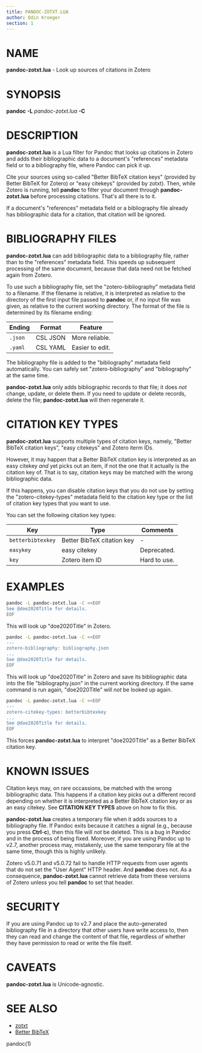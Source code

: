 ```yaml
---
title: PANDOC-ZOTXT.LUA
author: Odin Kroeger
section: 1
---
```


NAME
====

**pandoc-zotxt.lua** - Look up sources of citations in Zotero


SYNOPSIS
========

**pandoc** **-L** *pandoc-zotxt.lua* **-C**


DESCRIPTION
===========

**pandoc-zotxt.lua** is a Lua filter for Pandoc that looks up citations in
Zotero and adds their bibliographic data to a document's "references" metadata
field or to a bibliography file, where Pandoc can pick it up.

Cite your sources using so-called "Better BibTeX citation keys" (provided
by Better BibTeX for Zotero) or "easy citekeys" (provided by zotxt). Then,
while Zotero is running, tell **pandoc** to filter your document through
**pandoc-zotxt.lua** before processing citations. That's all there is to it.

If a document's "references" metadata field or a bibliography file already
has bibliographic data for a citation, that citation will be ignored.


BIBLIOGRAPHY FILES
==================

**pandoc-zotxt.lua** can add bibliographic data to a bibliography file, rather
than to the "references" metadata field. This speeds up subsequent processing
of the same document, because that data need not be fetched again from Zotero.

To use such a bibliography file, set the "zotero-bibliography" metadata field
to a filename. If the filename is relative, it is interpreted as relative to
the directory of the first input file passed to **pandoc** or, if no input
file was given, as relative to the current working directory. The format of
the file is determined by its filename ending:

**Ending** | **Format** | **Feature**
---------- | ---------- | ----------------
`.json`    | CSL JSON   | More reliable.
`.yaml`    | CSL YAML   | Easier to edit.

The bibliography file is added to the "bibliography" metadata field
automatically. You can safely set "zotero-bibliography" and "bibliography"
at the same time.

**pandoc-zotxt.lua** only adds bibliographic records to that file; it does
*not* change, update, or delete them. If you need to update or delete records,
delete the file; **pandoc-zotxt.lua** will then regenerate it.


CITATION KEY TYPES
==================

**pandoc-zotxt.lua** supports multiple types of citation keys, namely,
"Better BibTeX citation keys", "easy citekeys" and Zotero iterm IDs.

However, it may happen that a Better BibTeX citation key is interpreted
as an easy citekey *and* yet picks out an item, if not the one that it
actually is the citation key of. That is to say, citation keys may be
matched with the wrong bibliographic data.

If this happens, you can disable citation keys that you do not use by setting
the "zotero-citekey-types" metadata field to the citation key type or the
list of citation key types that you want to use.

You can set the following citation key types:

**Key**           | **Type**                   | **Comments**
----------------- | -------------------------- | -----------------------
`betterbibtexkey` | Better BibTeX citation key | -
`easykey`         | easy citekey               | Deprecated.
`key`             | Zotero item ID             | Hard to use.


EXAMPLES
========

```sh
pandoc -L pandoc-zotxt.lua -C <<EOF
See @doe2020Title for details.
EOF
```

This will look up "doe2020Title" in Zotero.

```sh
pandoc -L pandoc-zotxt.lua -C <<EOF
---
zotero-bibliography: bibliography.json
...
See @doe2020Title for details.
EOF
```

This will look up "doe2020Title" in Zotero and save its bibliographic data
into the file "bibliography.json" in the current working directory. If the
same command is run again, "doe2020Title" will *not* be looked up again.

```sh
pandoc -L pandoc-zotxt.lua -C <<EOF
---
zotero-citekey-types: betterbibtexkey
...
See @doe2020Title for details.
EOF
```

This forces **pandoc-zotxt.lua** to interpret "doe2020Title" as a
Better BibTeX citation key.


KNOWN ISSUES
============

Citation keys may, on rare occassions, be matched with the wrong bibliographic
data. This happens if a citation key picks out a different record depending
on whether it is interpreted as a Better BibTeX citation key or as an easy
citekey. See **CITATION KEY TYPES** above on how to fix this.

**pandoc-zotxt.lua** creates a temporary file when it adds sources to
a bibliography file. If Pandoc exits because it catches a signal (e.g.,
because you press **Ctrl**-**c**), then this file will *not* be deleted.
This is a bug in Pandoc and in the process of being fixed. Moreover, if
you are using Pandoc up to v2.7, another process may, mistakenly, use the
same temporary file at the same time, though this is highly unlikely.

Zotero v5.0.71 and v5.0.72 fail to handle HTTP requests from user agents
that do not set the "User Agent" HTTP header. And **pandoc** does not.
As a consequence, **pandoc-zotxt.lua** cannot retrieve data from these
versions of Zotero unless you tell **pandoc** to set that header.

SECURITY
========

If you are using Pandoc up to v2.7 and place the auto-generated bibliography
file in a directory that other users have write access to, then they can
read and change the content of that file, regardless of whether they have
permission to read or write the file itself.


CAVEATS
=======

**pandoc-zotxt.lua** is Unicode-agnostic.


SEE ALSO
========

* [zotxt](https://github.com/egh/zotxt)
* [Better BibTeX](https://retorque.re/zotero-better-bibtex/)

pandoc(1)